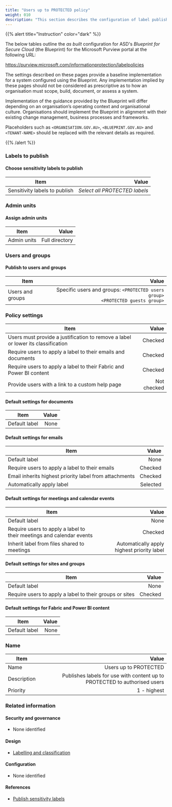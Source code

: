 ```yaml
---
title: "Users up to PROTECTED policy"
weight: 010
description: "This section describes the configuration of label publishing policies within Microsoft Purview associated with systems built according to guidance in ASD's Blueprint for Secure Cloud."
---
```


{{% alert title="Instruction" color="dark" %}}

The below tables outline the _as built_ configuration for ASD's _Blueprint for Secure Cloud_ (the Blueprint) for the Microsoft Purview portal at the following URL:

<https://purview.microsoft.com/informationprotection/labelpolicies>

The settings described on these pages provide a baseline implementation for a system configured using the Blueprint. Any implementation implied by these pages should not be considered as prescriptive as to how an organisation must scope, build, document, or assess a system.

Implementation of the guidance provided by the Blueprint will differ depending on an organisation’s operating context and organisational culture. Organisations should implement the Blueprint in alignment with their existing change management, business processes and frameworks.

Placeholders such as `<ORGANISATION.GOV.AU>`, `<BLUEPRINT.GOV.AU>` and `<TENANT-NAME>` should be replaced with the relevant details as required.

{{% /alert %}}

### Labels to publish

#### Choose sensitivity labels to publish

| Item                          |                         Value |
| ----------------------------- | ----------------------------: |
| Sensitivity labels to publish | _Select all PROTECTED labels_ |

### Admin units

#### Assign admin units

| Item        |          Value |
| ----------- | -------------: |
| Admin units | Full directory |

### Users and groups

#### Publish to users and groups

| Item             |                                                                              Value |
| ---------------- | ---------------------------------------------------------------------------------: |
| Users and groups | Specific users and groups: `<PROTECTED users group>`<br>`<PROTECTED guests group>` |

### Policy settings

| Item                                                                             |       Value |
| -------------------------------------------------------------------------------- | ----------: |
| Users must provide a justification to remove a label or lower its classification |     Checked |
| Require users to apply a label to their emails and documents                     |     Checked |
| Require users to apply a label to their Fabric and Power BI content              |     Checked |
| Provide users with a link to a custom help page                                  | Not checked |

#### Default settings for documents

| Item          | Value |
| ------------- | ----: |
| Default label |  None |

#### Default settings for emails

| Item                                                   |    Value |
| ------------------------------------------------------ | -------: |
| Default label                                          |     None |
| Require users to apply a label to their emails         |  Checked |
| Email inherits highest priority label from attachments |  Checked |
| Automatically apply label                              | Selected |

#### Default settings for meetings and calendar events

| Item                                                                 |                                      Value |
| -------------------------------------------------------------------- | -----------------------------------------: |
| Default label                                                        |                                       None |
| Require users to apply a label to their meetings and calendar events |                                    Checked |
| Inherit label from files shared to meetings                          | Automatically apply highest priority label |

#### Default settings for sites and groups

| Item                                                    |   Value |
| ------------------------------------------------------- | ------: |
| Default label                                           |    None |
| Require users to apply a label to their groups or sites | Checked |

#### Default settings for Fabric and Power BI content

| Item          | Value |
| ------------- | ----: |
| Default label |  None |

### Name

| Item        |                                                                     Value |
| ----------- | ------------------------------------------------------------------------: |
| Name        |                                                     Users up to PROTECTED |
| Description | Publishes labels for use with content up to PROTECTED to authorised users |
| Priority    |                                                               1 - highest |

### Related information

#### Security and governance

- None identified

#### Design

- [Labelling and classification](/design/shared-services/purview/labelling-and-classification)

#### Configuration

- None identified

#### References

- [Publish sensitivity labels](https://learn.microsoft.com/en-au/purview/create-sensitivity-labels#publish-sensitivity-labels-by-creating-a-label-policy)
